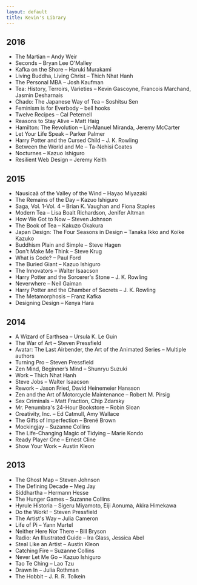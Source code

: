```yaml
---
layout: default
title: Kevin's Library
---
```


## 2016

* The Martian – Andy Weir
* Seconds – Bryan Lee O'Malley
* Kafka on the Shore – Haruki Murakami
* Living Buddha, Living Christ – Thich Nhat Hanh
* The Personal MBA – Josh Kaufman
* Tea: History, Terroirs, Varieties – Kevin Gascoyne, Francois Marchand, Jasmin Desharnais
* Chado: The Japanese Way of Tea – Soshitsu Sen
* Feminism is for Everbody – bell hooks
* Twelve Recipes – Cal Peternell
* Reasons to Stay Alive – Matt Haig
* Hamilton: The Revolution – Lin‑Manuel Miranda, Jeremy McCarter
* Let Your Life Speak – Parker Palmer
* Harry Potter and the Cursed Child – J. K. Rowling
* Between the World and Me – Ta-Nehisi Coates
* Nocturnes – Kazuo Ishiguro
* Resilient Web Design – Jeremy Keith

## 2015

* Nausicaä of the Valley of the Wind – Hayao Miyazaki
* The Remains of the Day – Kazuo Ishiguro
* Saga, Vol. 1-Vol. 4 – Brian K. Vaughan and Fiona Staples
* Modern Tea – Lisa Boalt Richardson, Jenifer Altman
* How We Got to Now – Steven Johnson
* The Book of Tea – Kakuzo Okakura
* Japan Design: The Four Seasons in Design – Tanaka Ikko and Koike Kazuko
* Buddhism Plain and Simple – Steve Hagen
* Don't Make Me Think – Steve Krug
* What is Code? – Paul Ford
* The Buried Giant – Kazuo Ishiguro
* The Innovators – Walter Isaacson
* Harry Potter and the Sorcerer's Stone – J. K. Rowling
* Neverwhere – Neil Gaiman
* Harry Potter and the Chamber of Secrets – J. K. Rowling
* The Metamorphosis – Franz Kafka
* Designing Design – Kenya Hara

## 2014

* A Wizard of Earthsea – Ursula K. Le Guin
* The War of Art – Steven Pressfield
* Avatar: The Last Airbender, the Art of the Animated Series – Multiple authors
* Turning Pro – Steven Pressfield
* Zen Mind, Beginner’s Mind – Shunryu Suzuki
* Work – Thich Nhat Hanh
* Steve Jobs – Walter Isaacson
* Rework – Jason Fried, David Heinemeier Hansson
* Zen and the Art of Motorcycle Maintenance – Robert M. Pirsig
* Sex Criminals – Matt Fraction, Chip Zdarsky
* Mr. Penumbra's 24-Hour Bookstore – Robin Sloan
* Creativity, Inc. – Ed Catmull, Amy Wallace
* The Gifts of Imperfection – Brené Brown
* Mockingjay – Suzanne Collins
* The Life-Changing Magic of Tidying – Marie Kondo
* Ready Player One – Ernest Cline
* Show Your Work – Austin Kleon

## 2013

* The Ghost Map – Steven Johnson
* The Defining Decade – Meg Jay
* Siddhartha – Hermann Hesse
* The Hunger Games – Suzanne Collins
* Hyrule Historia – Sigeru Miyamoto, Eiji Aonuma, Akira Himekawa
* Do the Work! – Steven Pressfield
* The Artist's Way – Julia Cameron
* Life of Pi – Yann Martel
* Neither Here Nor There – Bill Bryson
* Radio: An Illustrated Guide – Ira Glass, Jessica Abel
* Steal Like an Artist – Austin Kleon
* Catching Fire – Suzanne Collins
* Never Let Me Go – Kazuo Ishiguro
* Tao Te Ching – Lao Tzu
* Drawn In – Julia Rothman
* The Hobbit – J. R. R. Tolkein
